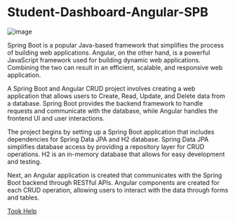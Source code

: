 # Student-Dashboard-Angular-SPB

![image](https://user-images.githubusercontent.com/72852725/230661429-7efd7d06-33dc-4bab-a745-0ffeb04180d1.png)

Spring Boot is a popular Java-based framework that simplifies the process of building web applications. Angular, on the other hand, is a powerful JavaScript framework used for building dynamic web applications. Combining the two can result in an efficient, scalable, and responsive web application.

A Spring Boot and Angular CRUD project involves creating a web application that allows users to Create, Read, Update, and Delete data from a database. Spring Boot provides the backend framework to handle requests and communicate with the database, while Angular handles the frontend UI and user interactions.

The project begins by setting up a Spring Boot application that includes dependencies for Spring Data JPA and H2 database. Spring Data JPA simplifies database access by providing a repository layer for CRUD operations. H2 is an in-memory database that allows for easy development and testing.

Next, an Angular application is created that communicates with the Spring Boot backend through RESTful APIs. Angular components are created for each CRUD operation, allowing users to interact with the data through forms and tables.

<a href="https://www.youtube.com/watch?v=Y5Q2LkW8lTw&list=PLZTETldyguF0ogvkEzN-p6b73dXgCBhn9&ab_channel=LearnProgrammingYourself">Took Help</a>
